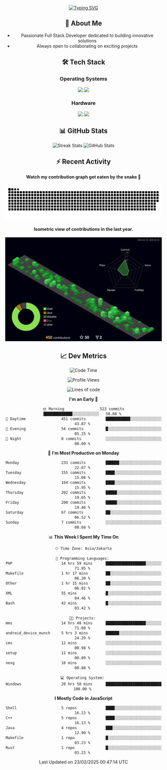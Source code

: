 <div align="center" style="max-width: 900px; margin: auto;">
<a href="https://github.com/thunderkex">
  <img src="https://readme-typing-svg.herokuapp.com?font=Fira+Code&pause=1000&center=true&vCenter=true&width=435&lines=Ha+ha!+I+am+here!;Told+you+a+storm+was+coming!" alt="Typing SVG" />
</a>

## 👋 About Me
- Passionate Full Stack Developer dedicated to building innovative solutions
- Always open to collaborating on exciting projects

## 🛠️ Tech Stack
### Operating Systems
<a href="#"><img src="https://img.shields.io/badge/Linux-FCC624?style=flat&logo=linux&logoColor=black"></a>
<a href="#"><img src="https://img.shields.io/badge/Windows-0078D6?style=flat&logo=windows&logoColor=white"></a>

### Hardware
<a href="#"><img src="https://img.shields.io/badge/Raspberry%20Pi-C51A4A?style=flat&logo=raspberrypi&logoColor=white"></a>
<a href="#"><img src="https://img.shields.io/badge/Arduino-00979D?style=flat&logo=Arduino&logoColor=white"></a>

## 📊 GitHub Stats
<div align="center">
  <img src="https://streak-stats.demolab.com?user=thunderkex&theme=tokyonight-duo&border_radius=20" alt="Streak Stats" />
  <img src="https://github-readme-stats.vercel.app/api?username=thunderkex&show_icons=true&theme=tokyonight&border_radius=20" alt="GitHub Stats" />
</div>

## ⚡ Recent Activity
<h4>Watch my contribution graph get eaten by the snake 🐍</h4>
<img width="600em" alt="thunderkex's Github commit snake" src="https://raw.githubusercontent.com/thunderkex/thunderkex/output/grid-snake-ov.svg" />

<h4>Isometric view of contributions in the last year.</h4>
<a href="./profile-3d-contrib/profile-night-green.svg">
	<img width="600em" src="./profile-3d-contrib/profile-night-green.svg">
</a>

## 📈 Dev Metrics
<!--START_SECTION:waka-->
![Code Time](http://img.shields.io/badge/Code%20Time-1%2C055%20hrs%2046%20mins-blue)

![Profile Views](http://img.shields.io/badge/Profile%20Views-20-blue)

![Lines of code](https://img.shields.io/badge/From%20Hello%20World%20I%27ve%20Written-3.4%20million%20lines%20of%20code-blue)

**I'm an Early 🐤** 

```text
🌞 Morning                523 commits         █████████████░░░░░░░░░░░░   50.88 % 
🌆 Daytime                451 commits         ███████████░░░░░░░░░░░░░░   43.87 % 
🌃 Evening                54 commits          █░░░░░░░░░░░░░░░░░░░░░░░░   05.25 % 
🌙 Night                  0 commits           ░░░░░░░░░░░░░░░░░░░░░░░░░   00.00 % 
```
📅 **I'm Most Productive on Monday** 

```text
Monday                   233 commits         ██████░░░░░░░░░░░░░░░░░░░   22.67 % 
Tuesday                  155 commits         ████░░░░░░░░░░░░░░░░░░░░░   15.08 % 
Wednesday                164 commits         ████░░░░░░░░░░░░░░░░░░░░░   15.95 % 
Thursday                 202 commits         █████░░░░░░░░░░░░░░░░░░░░   19.65 % 
Friday                   200 commits         █████░░░░░░░░░░░░░░░░░░░░   19.46 % 
Saturday                 67 commits          ██░░░░░░░░░░░░░░░░░░░░░░░   06.52 % 
Sunday                   7 commits           ░░░░░░░░░░░░░░░░░░░░░░░░░   00.68 % 
```


📊 **This Week I Spent My Time On** 

```text
🕑︎ Time Zone: Asia/Jakarta

💬 Programming Languages: 
PHP                      14 hrs 59 mins      ██████████████████░░░░░░░   71.95 % 
Makefile                 1 hr 17 mins        ██░░░░░░░░░░░░░░░░░░░░░░░   06.20 % 
Other                    1 hr 15 mins        ██░░░░░░░░░░░░░░░░░░░░░░░   06.02 % 
XML                      55 mins             █░░░░░░░░░░░░░░░░░░░░░░░░   04.46 % 
Bash                     42 mins             █░░░░░░░░░░░░░░░░░░░░░░░░   03.42 % 

🐱‍💻 Projects: 
mms                      14 hrs 48 mins      ██████████████████░░░░░░░   71.08 % 
android_device_munch     5 hrs 3 mins        ██████░░░░░░░░░░░░░░░░░░░   24.29 % 
cms                      12 mins             ░░░░░░░░░░░░░░░░░░░░░░░░░   00.98 % 
setup                    11 mins             ░░░░░░░░░░░░░░░░░░░░░░░░░   00.89 % 
nexg                     10 mins             ░░░░░░░░░░░░░░░░░░░░░░░░░   00.88 % 

💻 Operating System: 
Windows                  20 hrs 50 mins      █████████████████████████   100.00 % 
```

**I Mostly Code in JavaScript** 

```text
Shell                    5 repos             ████░░░░░░░░░░░░░░░░░░░░░   16.13 % 
C++                      5 repos             ████░░░░░░░░░░░░░░░░░░░░░   16.13 % 
Java                     4 repos             ███░░░░░░░░░░░░░░░░░░░░░░   12.90 % 
Makefile                 1 repo              █░░░░░░░░░░░░░░░░░░░░░░░░   03.23 % 
Rust                     1 repo              █░░░░░░░░░░░░░░░░░░░░░░░░   03.23 % 
```




 Last Updated on 23/02/2025 00:47:14 UTC
<!--END_SECTION:waka-->
</div>

